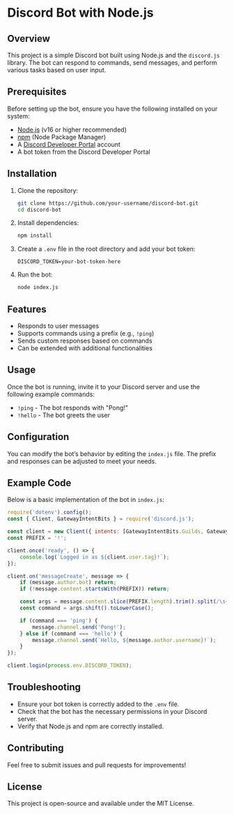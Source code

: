 # Discord Bot with Node.js

## Overview
This project is a simple Discord bot built using Node.js and the `discord.js` library. The bot can respond to commands, send messages, and perform various tasks based on user input.

## Prerequisites
Before setting up the bot, ensure you have the following installed on your system:

- [Node.js](https://nodejs.org/) (v16 or higher recommended)
- [npm](https://www.npmjs.com/) (Node Package Manager)
- A [Discord Developer Portal](https://discord.com/developers/applications) account
- A bot token from the Discord Developer Portal

## Installation

1. Clone the repository:
   ```sh
   git clone https://github.com/your-username/discord-bot.git
   cd discord-bot
   ```

2. Install dependencies:
   ```sh
   npm install
   ```

3. Create a `.env` file in the root directory and add your bot token:
   ```env
   DISCORD_TOKEN=your-bot-token-here
   ```

4. Run the bot:
   ```sh
   node index.js
   ```

## Features
- Responds to user messages
- Supports commands using a prefix (e.g., `!ping`)
- Sends custom responses based on commands
- Can be extended with additional functionalities

## Usage
Once the bot is running, invite it to your Discord server and use the following example commands:

- `!ping` - The bot responds with "Pong!"
- `!hello` - The bot greets the user

## Configuration
You can modify the bot’s behavior by editing the `index.js` file. The prefix and responses can be adjusted to meet your needs.

## Example Code
Below is a basic implementation of the bot in `index.js`:

```javascript
require('dotenv').config();
const { Client, GatewayIntentBits } = require('discord.js');

const client = new Client({ intents: [GatewayIntentBits.Guilds, GatewayIntentBits.GuildMessages, GatewayIntentBits.MessageContent] });
const PREFIX = '!';

client.once('ready', () => {
    console.log(`Logged in as ${client.user.tag}!`);
});

client.on('messageCreate', message => {
    if (message.author.bot) return;
    if (!message.content.startsWith(PREFIX)) return;

    const args = message.content.slice(PREFIX.length).trim().split(/\s+/);
    const command = args.shift().toLowerCase();

    if (command === 'ping') {
        message.channel.send('Pong!');
    } else if (command === 'hello') {
        message.channel.send(`Hello, ${message.author.username}!`);
    }
});

client.login(process.env.DISCORD_TOKEN);
```

## Troubleshooting
- Ensure your bot token is correctly added to the `.env` file.
- Check that the bot has the necessary permissions in your Discord server.
- Verify that Node.js and npm are correctly installed.

## Contributing
Feel free to submit issues and pull requests for improvements!

## License
This project is open-source and available under the MIT License.





